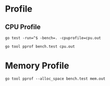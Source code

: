 # Profile

## CPU Profile

```
go test -run=^$ -bench=. -cpuprofile=cpu.out
```

```
go tool pprof bench.test cpu.out
```

# Memory Profile

```
go tool pprof --alloc_space bench.test mem.out
```
